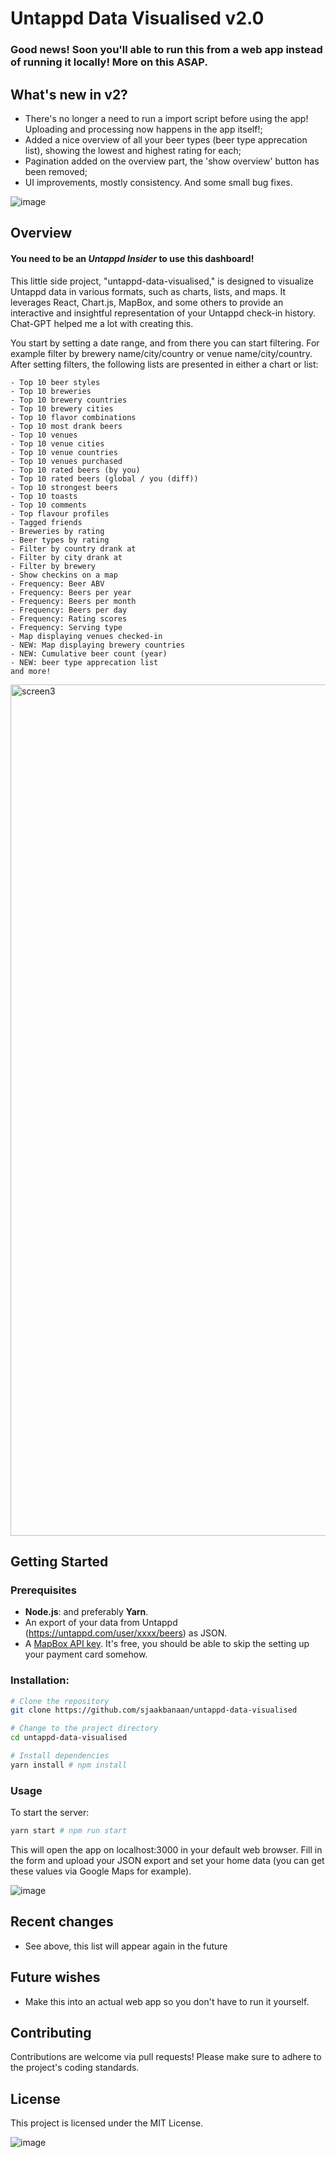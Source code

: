 # Untappd Data Visualised v2.0

### Good news! Soon you'll able to run this from a web app instead of running it locally! More on this ASAP.

## What's new in v2?
- There's no longer a need to run a import script before using the app! Uploading and processing now happens in the app itself!;
- Added a nice overview of all your beer types (beer type apprecation list), showing the lowest and highest rating for each;
- Pagination added on the overview part, the 'show overview' button has been removed;
- UI improvements, mostly consistency. And some small bug fixes.

![image](https://github.com/sjaakbanaan/untappd-data-visualised/assets/2773301/adff1ca7-4638-4de3-a585-c2fb8852e4b9)

## Overview
#### You need to be an _Untappd Insider_ to use this dashboard!

This little side project, "untappd-data-visualised," is designed to visualize Untappd data in various formats, such as charts, lists, and maps. It leverages React, Chart.js, MapBox, and some others to provide an interactive and insightful representation of your Untappd check-in history. Chat-GPT helped me a lot with creating this.

You start by setting a date range, and from there you can start filtering. For example filter by brewery name/city/country or venue name/city/country.
After setting filters, the following lists are presented in either a chart or list:
```
- Top 10 beer styles
- Top 10 breweries
- Top 10 brewery countries
- Top 10 brewery cities
- Top 10 flavor combinations
- Top 10 most drank beers
- Top 10 venues
- Top 10 venue cities
- Top 10 venue countries
- Top 10 venues purchased
- Top 10 rated beers (by you)
- Top 10 rated beers (global / you (diff))
- Top 10 strongest beers
- Top 10 toasts
- Top 10 comments
- Top flavour profiles
- Tagged friends
- Breweries by rating
- Beer types by rating
- Filter by country drank at
- Filter by city drank at
- Filter by brewery
- Show checkins on a map
- Frequency: Beer ABV
- Frequency: Beers per year
- Frequency: Beers per month
- Frequency: Beers per day
- Frequency: Rating scores
- Frequency: Serving type
- Map displaying venues checked-in
- NEW: Map displaying brewery countries
- NEW: Cumulative beer count (year)
- NEW: beer type apprecation list
and more!

```

<img width="1362" alt="screen3" src="https://github.com/sjaakbanaan/untappd-data-visualised/assets/2773301/1b342d5d-cb33-4512-a69e-08bb0575bd6a">

## Getting Started

### Prerequisites

- **Node.js**: and preferably **Yarn**.
- An export of your data from Untappd (https://untappd.com/user/xxxx/beers) as JSON.
- A [MapBox API key](https://account.mapbox.com/). It's free, you should be able to skip the setting up your payment card somehow.

### Installation:

```bash
# Clone the repository
git clone https://github.com/sjaakbanaan/untappd-data-visualised

# Change to the project directory
cd untappd-data-visualised

# Install dependencies
yarn install # npm install
```

### Usage

To start the server:

```bash
yarn start # npm run start
```

This will open the app on localhost:3000 in your default web browser. Fill in the form and upload your JSON export and set your home data (you can get these values via Google Maps for example).

![image](https://github.com/sjaakbanaan/untappd-data-visualised/assets/2773301/33e336c0-8539-4988-9388-1699bf1d3aea)

## Recent changes

- See above, this list will appear again in the future

## Future wishes

- Make this into an actual web app so you don't have to run it yourself.

## Contributing

Contributions are welcome via pull requests! Please make sure to adhere to the project's coding standards.

## License

This project is licensed under the MIT License.

![image](https://github.com/sjaakbanaan/untappd-data-visualised/assets/2773301/389514dd-710d-4671-9195-cbb62189c191)

